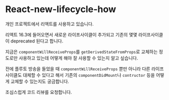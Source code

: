 # React-new-lifecycle-how

개인 프로젝트에서 리액트를 사용하고 있습니다.

리액트 16.3에 들어오면서 새로운 라이프사이클이 추가되고 기존의 몇몇 라이프사이클이 deprecated 된다고 합니다.

지금은 `componentWillReceiveProps`를 `getDerivedStateFromProps`로 교체하는 정도로만 사용하고 있는데 어떻게 해야 잘 사용할 수 있는지 알고 싶습니다.

전에 플루토 방송을 들었을 때 `componentWillReceiveProps` 뿐만 아니라 다른 라이프 사이클도 대체할 수 있다고 해서 기존의 `componentDidMount`나 `contructor` 등을 어떻게 교체할 수 있는지도 궁금합니다.

조심스럽게 코드 리뷰를 요청합니다.

